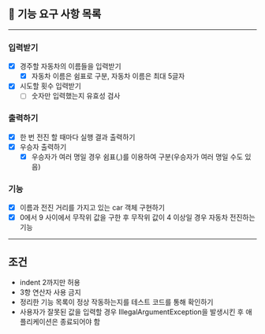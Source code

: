 ## 🚀 기능 요구 사항 목록
<hr>

### 입력받기
- [x] 경주할 자동차의 이름들을 입력받기
  - [x] 자동차 이름은 쉼표로 구분, 자동차 이름은 최대 5글자
- [x] 시도할 횟수 입력받기
  - [ ] 숫자만 입력했는지 유효성 검사
### 출력하기
- [x] 한 번 전진 할 때마다 실행 결과 출력하기
- [x] 우승자 출력하기
  - [x] 우승자가 여러 명일 경우 쉼표(,)를 이용하여 구분(우승자가 여러 명일 수도 있음)
### 기능
- [x] 이름과 전진 거리를 가지고 있는 car 객체 구현하기
- [x] 0에서 9 사이에서 무작위 값을 구한 후 무작위 값이 4 이상일 경우 자동차 전진하는 기능

<hr>

## 조건
- indent 2까지만 허용
- 3항 연산자 사용 금지
- 정리한 기능 목록이 정상 작동하는지를 테스트 코드를 통해 확인하기
- 사용자가 잘못된 값을 입력할 경우 IllegalArgumentException을 발생시킨 후 애플리케이션은 종료되어야 함
